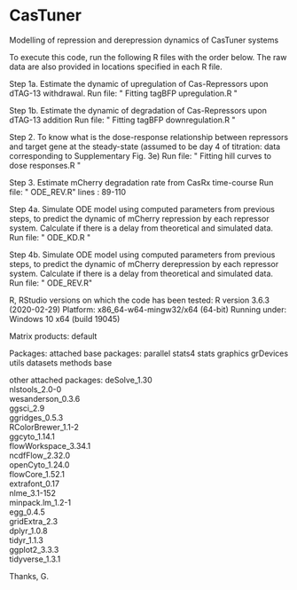 # CasTuner
Modelling of repression and derepression dynamics of CasTuner systems


To execute this code, run the following R files with the order below.
The raw data are also provided in locations specified in each R file.



Step 1a.
Estimate the dynamic of upregulation of Cas-Repressors upon dTAG-13 withdrawal.
Run file: " Fitting tagBFP upregulation.R  "

Step 1b.
Estimate the dynamic of degradation of Cas-Repressors upon dTAG-13 addition
Run file: " Fitting tagBFP downregulation.R  "

Step 2. 
To know what is the dose-response relationship between repressors and target gene at the steady-state (assumed to be day 4 of titration: data corresponding to Supplementary Fig. 3e)
Run file:  " Fitting hill curves to dose responses.R " 

Step 3.
Estimate mCherry degradation rate from CasRx time-course
Run file:  " ODE_REV.R" lines : 89-110

Step 4a.
Simulate ODE model using computed parameters from previous steps, to predict the dynamic of mCherry repression by each repressor system. Calculate if there is a delay from theoretical and simulated data.
Run file:  " ODE_KD.R " 

Step 4b.
Simulate ODE model using computed parameters from previous steps, to predict the dynamic of mCherry derepression by each repressor system. Calculate if there is a delay from theoretical and simulated data.
Run file:  " ODE_REV.R" 



R, RStudio versions on which the code has been tested:
R version 3.6.3 (2020-02-29)
Platform: x86_64-w64-mingw32/x64 (64-bit)
Running under: Windows 10 x64 (build 19045)

Matrix products: default

Packages:
attached base packages:
parallel  stats4    stats     graphics  grDevices utils     datasets  methods   base     

other attached packages:
deSolve_1.30                
nlstools_2.0-0                         
wesanderson_0.3.6           
ggsci_2.9                  
ggridges_0.5.3              
RColorBrewer_1.1-2          
ggcyto_1.14.1               
flowWorkspace_3.34.1        
ncdfFlow_2.32.0            
openCyto_1.24.0             
flowCore_1.52.1             
extrafont_0.17             
nlme_3.1-152                
minpack.lm_1.2-1                                                 
egg_0.4.5                   
gridExtra_2.3                                           
dplyr_1.0.8                                                   
tidyr_1.1.3                
ggplot2_3.3.3               
tidyverse_1.3.1            




Thanks, 
G.
